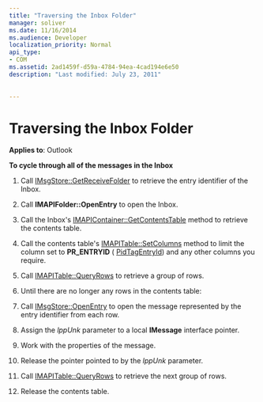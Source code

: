 ```yaml
---
title: "Traversing the Inbox Folder"
manager: soliver
ms.date: 11/16/2014
ms.audience: Developer
localization_priority: Normal
api_type:
- COM
ms.assetid: 2ad1459f-d59a-4784-94ea-4cad194e6e50
description: "Last modified: July 23, 2011"
 
 
---
```


# Traversing the Inbox Folder

  
  
**Applies to**: Outlook 
  
 **To cycle through all of the messages in the Inbox**
  
1. Call [IMsgStore::GetReceiveFolder](imsgstore-getreceivefolder.md) to retrieve the entry identifier of the Inbox. 
    
2. Call **IMAPIFolder::OpenEntry** to open the Inbox. 
    
3. Call the Inbox's [IMAPIContainer::GetContentsTable](imapicontainer-getcontentstable.md) method to retrieve the contents table. 
    
4. Call the contents table's [IMAPITable::SetColumns](imapitable-setcolumns.md) method to limit the column set to **PR_ENTRYID** ( [PidTagEntryId](pidtagentryid-canonical-property.md)) and any other columns you require. 
    
5. Call [IMAPITable::QueryRows](imapitable-queryrows.md) to retrieve a group of rows. 
    
6. Until there are no longer any rows in the contents table:
    
1. Call [IMsgStore::OpenEntry](imsgstore-openentry.md) to open the message represented by the entry identifier from each row. 
    
2. Assign the  _lppUnk_ parameter to a local **IMessage** interface pointer. 
    
3. Work with the properties of the message.
    
4. Release the pointer pointed to by the  _lppUnk_ parameter. 
    
5. Call [IMAPITable::QueryRows](imapitable-queryrows.md) to retrieve the next group of rows. 
    
7. Release the contents table.
    

